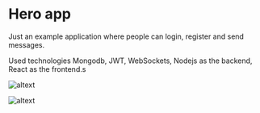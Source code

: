 # Hero app

Just an example application where people can login, register and send messages.

Used technologies Mongodb, JWT, WebSockets, Nodejs as the backend, React as the frontend.s

![altext](https://screenshotscdn.firefoxusercontent.com/images/960cdebb-39b6-4e40-9541-56bbf372e605.png)

![altext](https://screenshotscdn.firefoxusercontent.com/images/39e5174f-353e-4413-ac7b-5c5a17ed087b.png)
